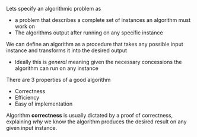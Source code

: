 Lets specify an algorithmic problem as 
* a problem that describes a complete set of instances an algorithm must work on  
* The algorithms output after running on any specific instance

We can define an algorithm as a procedure that takes any possible input instance and transforms it into the desired output
* Ideally this is *general* meaning given the necessary concessions the algorithm can run on any instance

There are 3 properties of a good algorithm
* Correctness
* Efficiency
* Easy of implementation

Algorithm **correctness** is usually dictated by a proof of correctness, explaining *why* we know the algorithm produces the desired result on any given input instance.


